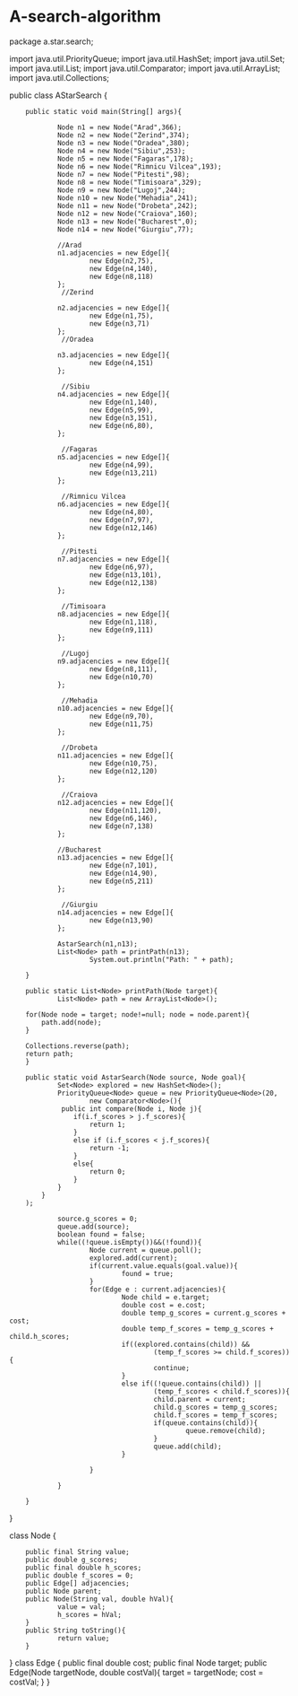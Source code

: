 # A-search-algorithm


package a.star.search;

import java.util.PriorityQueue;
import java.util.HashSet;
import java.util.Set;
import java.util.List;
import java.util.Comparator;
import java.util.ArrayList;
import java.util.Collections;

public class AStarSearch {

        public static void main(String[] args){
            
                Node n1 = new Node("Arad",366);
                Node n2 = new Node("Zerind",374);
                Node n3 = new Node("Oradea",380);
                Node n4 = new Node("Sibiu",253);
                Node n5 = new Node("Fagaras",178);
                Node n6 = new Node("Rimnicu Vilcea",193);
                Node n7 = new Node("Pitesti",98);
                Node n8 = new Node("Timisoara",329);
                Node n9 = new Node("Lugoj",244);
                Node n10 = new Node("Mehadia",241);
                Node n11 = new Node("Drobeta",242);
                Node n12 = new Node("Craiova",160);
                Node n13 = new Node("Bucharest",0);
                Node n14 = new Node("Giurgiu",77);
                
                //Arad
                n1.adjacencies = new Edge[]{
                        new Edge(n2,75),
                        new Edge(n4,140),
                        new Edge(n8,118)
                }; 
                 //Zerind
                 
                n2.adjacencies = new Edge[]{
                        new Edge(n1,75),
                        new Edge(n3,71)
                };
                 //Oradea
                 
                n3.adjacencies = new Edge[]{
                        new Edge(n4,151)
                };
                
                 //Sibiu               
                n4.adjacencies = new Edge[]{
                        new Edge(n1,140),
                        new Edge(n5,99),
                        new Edge(n3,151),
                        new Edge(n6,80),
                };
                
                 //Fagaras
                n5.adjacencies = new Edge[]{
                        new Edge(n4,99),
                        new Edge(n13,211)
                };
                 
                 //Rimnicu Vilcea
                n6.adjacencies = new Edge[]{
                        new Edge(n4,80),
                        new Edge(n7,97),
                        new Edge(n12,146)
                };
                
                 //Pitesti
                n7.adjacencies = new Edge[]{
                        new Edge(n6,97),
                        new Edge(n13,101),
                        new Edge(n12,138)
                };
                 
                 //Timisoara
                n8.adjacencies = new Edge[]{
                        new Edge(n1,118),
                        new Edge(n9,111)
                };
                 
                 //Lugoj
                n9.adjacencies = new Edge[]{
                        new Edge(n8,111),
                        new Edge(n10,70)
                };

                 //Mehadia
                n10.adjacencies = new Edge[]{
                        new Edge(n9,70),
                        new Edge(n11,75)
                };
                 
                 //Drobeta
                n11.adjacencies = new Edge[]{
                        new Edge(n10,75),
                        new Edge(n12,120)
                };

                 //Craiova
                n12.adjacencies = new Edge[]{
                        new Edge(n11,120),
                        new Edge(n6,146),
                        new Edge(n7,138)
                };

                //Bucharest
                n13.adjacencies = new Edge[]{
                        new Edge(n7,101),
                        new Edge(n14,90),
                        new Edge(n5,211)
                };
                 
                 //Giurgiu
                n14.adjacencies = new Edge[]{
                        new Edge(n13,90)
                };
                
                AstarSearch(n1,n13);
                List<Node> path = printPath(n13);
                        System.out.println("Path: " + path);

        }

        public static List<Node> printPath(Node target){
                List<Node> path = new ArrayList<Node>();
        
        for(Node node = target; node!=null; node = node.parent){
            path.add(node);
        }
        
        Collections.reverse(path);
        return path;
        }

        public static void AstarSearch(Node source, Node goal){
                Set<Node> explored = new HashSet<Node>();
                PriorityQueue<Node> queue = new PriorityQueue<Node>(20, 
                        new Comparator<Node>(){
                 public int compare(Node i, Node j){
                    if(i.f_scores > j.f_scores){
                        return 1;
                    }
                    else if (i.f_scores < j.f_scores){
                        return -1;
                    }
                    else{
                        return 0;
                    }
                }
            }
        );

                source.g_scores = 0;
                queue.add(source);
                boolean found = false;
                while((!queue.isEmpty())&&(!found)){
                        Node current = queue.poll();
                        explored.add(current);
                        if(current.value.equals(goal.value)){
                                found = true;
                        }
                        for(Edge e : current.adjacencies){
                                Node child = e.target;
                                double cost = e.cost;
                                double temp_g_scores = current.g_scores + cost;
                                double temp_f_scores = temp_g_scores + child.h_scores;
                                if((explored.contains(child)) && 
                                        (temp_f_scores >= child.f_scores)){
                                        continue;
                                }
                                else if((!queue.contains(child)) || 
                                        (temp_f_scores < child.f_scores)){
                                        child.parent = current;
                                        child.g_scores = temp_g_scores;
                                        child.f_scores = temp_f_scores;
                                        if(queue.contains(child)){
                                                queue.remove(child);
                                        }
                                        queue.add(child);
                                }

                        }

                }

        }
        
}

class Node {
    
        public final String value;
        public double g_scores;
        public final double h_scores;
        public double f_scores = 0;
        public Edge[] adjacencies;
        public Node parent;
        public Node(String val, double hVal){
                value = val;
                h_scores = hVal;
        }
        public String toString(){
                return value;
        }
}
class Edge {
        public final double cost;
        public final Node target;
        public Edge(Node targetNode, double costVal){
                target = targetNode;
                cost = costVal;
        }
}
